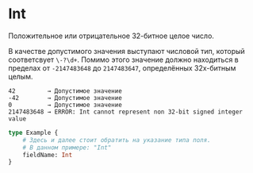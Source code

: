 # Int

Положительное или отрицательное 32-битное целое число.

В качестве допустимого значения выступают числовой тип, который соответсвует `\-?\d+`.
Помимо этого значение должно находиться в пределах от `-2147483648` до `2147483647`, 
определённых 32х-битным целым.

```accord
42         → Допустимое значение
-42        → Допустимое значение
0          → Допустимое значение
2147483648 → ERROR: Int cannot represent non 32-bit signed integer value
```

```graphql
type Example { 
    # Здесь и далее стоит обратить на указание типа поля.
    # В данном примере: "Int"
    fieldName: Int
}
```


